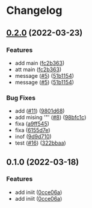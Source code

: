 # Changelog

## [0.2.0](https://github.com/Smeds/WorkflowSandbox/compare/v0.1.0...v0.2.0) (2022-03-23)


### Features

* add main ([fc2b363](https://github.com/Smeds/WorkflowSandbox/commit/fc2b36306cf4c73e7391387f4098cb52ccdf5614))
* att main ([fc2b363](https://github.com/Smeds/WorkflowSandbox/commit/fc2b36306cf4c73e7391387f4098cb52ccdf5614))
* message ([#5](https://github.com/Smeds/WorkflowSandbox/issues/5)) ([51b1154](https://github.com/Smeds/WorkflowSandbox/commit/51b1154f4eecb0f1be07f25708e7f323191b985d))
* message ([#5](https://github.com/Smeds/WorkflowSandbox/issues/5)) ([51b1154](https://github.com/Smeds/WorkflowSandbox/commit/51b1154f4eecb0f1be07f25708e7f323191b985d))


### Bug Fixes

* add ([#11](https://github.com/Smeds/WorkflowSandbox/issues/11)) ([9801d68](https://github.com/Smeds/WorkflowSandbox/commit/9801d686ed48d86da4ed738be0cbb9b06914454a))
* add mising '"' ([#8](https://github.com/Smeds/WorkflowSandbox/issues/8)) ([98bfc1c](https://github.com/Smeds/WorkflowSandbox/commit/98bfc1c36205cd2e1bc2d485dab4f0abfef1e5ce))
* fixa ([a9ff545](https://github.com/Smeds/WorkflowSandbox/commit/a9ff5453b0c555f046460c6e6933cf853b8c2650))
* fixa ([6155d7e](https://github.com/Smeds/WorkflowSandbox/commit/6155d7ecb8af5e7bd22ac6da708babcb81c2a2b7))
* inof ([9d9d710](https://github.com/Smeds/WorkflowSandbox/commit/9d9d710d9709d710f5f9756a527d27dd9ef3be0a))
* test ([#16](https://github.com/Smeds/WorkflowSandbox/issues/16)) ([322bbaa](https://github.com/Smeds/WorkflowSandbox/commit/322bbaa1c06919c826d9414b01dac6a6e781b977))

## 0.1.0 (2022-03-18)


### Features

* add iniit ([0cce06a](https://github.com/Smeds/WorkflowSandbox/commit/0cce06a8516fe73575d8f76c2ccd4155ef26f954))
* add iniit ([0cce06a](https://github.com/Smeds/WorkflowSandbox/commit/0cce06a8516fe73575d8f76c2ccd4155ef26f954))
